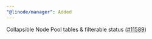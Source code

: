 ```yaml
---
"@linode/manager": Added
---
```


Collapsible Node Pool tables & filterable status ([#11589](https://github.com/linode/manager/pull/11589))
